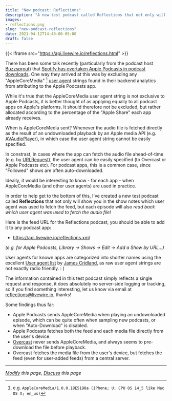 ```yaml
---
title: "New podcast: Reflections"
description: "A new test podcast called Reflections that not only will show you in the show notes which user agent was used to fetch the feed, but each episode will also read back which user agent was used to fetch the audio file!"
images:
- reflections.png
slug: "new-podcast-reflections"
date: 2021-04-12T14:40:00-05:00
draft: false
---
```


{{< iframe src="https://api.livewire.io/reflections.html" >}}

There has been some talk recently (particularly from the podcast host [Buzzsprout](https://www.buzzsprout.com/)) that [Spotify has overtaken Apple Podcasts in podcast downloads](https://discoverpods.com/spotify-overtakes-apple-podcast-downloads/).  One way they arrived at this was by excluding any "AppleCoreMedia" [^1] [user agent](https://developer.mozilla.org/en-US/docs/Web/HTTP/Headers/User-Agent) strings found in their backend analytics from attributing to the Apple Podcasts app.

While it's true that the AppleCoreMedia user agent string is not exclusive to Apple Podcasts, it is better thought of as applying equally to all podcast apps on Apple's platforms. It should therefore not be excluded, but rather allocated according to the percentage of the "Apple Share" each app already receives.  

When is AppleCoreMedia sent?  Whenever the audio file is fetched directly as the result of an undownloaded playback by an Apple media API (e.g. [AVAudioPlayer](https://developer.apple.com/documentation/avfaudio/avaudioplayer)), in which case the user agent string cannot be easily specified.

In constrast, in cases where the app can fetch the audio file ahead-of-time (e.g. by [URLRequest](https://developer.apple.com/documentation/foundation/urlrequest)), the user agent can be easily specified (to Overcast or Apple Podcasts etc).  For podcast apps, this is a common case, since "Followed" shows are often auto-downloaded.

Ideally, it would be interesting to know - for each app - when AppleCoreMedia (and other user agents) are used in practice.

In order to help get to the bottom of this, I've created a new test podcast called __Reflections__ that not only will show you in the show notes which user agent was used to fetch the feed, but each episode will also _read back which user agent was used to fetch the audio file!_

Here is the feed URL for the Reflections podcast, you should be able to add it to any podcast app:

* https://api.livewire.io/reflections.xml

_(e.g. for Apple Podcasts, Library -> Shows -> Edit -> Add a Show by URL...)_

User agents for known apps are categorized into shorter names using the excellent [User agent list](https://github.com/opawg/user-agents) by [James Cridland](https://james.cridland.net/), as raw user agent strings are not exactly radio friendly. : )

The information contained in this test podcast simply reflects a single request and response, it does absolutely no server-side logging or tracking, so if you find something interesting, let us know via email at <a href="mailto:reflections@livewire.io">reflections@livewire.io</a>, thanks!

Some findings thus far:
 * Apple Podcasts sends AppleCoreMedia when playing an undownloaded episode, which can be quite often when sampling new podcasts, or when "Auto-Download" is disabled.
 * Apple Podcasts fetches both the feed and each media file directly from the user's device.
 * [Overcast](https://overcast.fm/) never sends AppleCoreMedia, and always seems to pre-download the file before playback.
 * Overcast fetches the media file from the user's device, but fetches the feed (even for user-added feeds) from a central server.

---

*[Modify](https://github.com/skymethod/livewire-web/blob/master/content/posts/new-podcast-reflections.md) this page, [Discuss](https://github.com/skymethod/livewire-web/discussions) this page*


[^1]: e.g. `AppleCoreMedia/1.0.0.18E5198a (iPhone; U; CPU OS 14_5 like Mac OS X; en_us)`